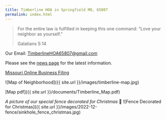 ```yaml
---
title: Timberline HOA in Springfield MO, 65807
permalink: index.html
---
```


> For the entire law is fulfilled in keeping this one command: “Love your neighbor as yourself.”
>
> Galatians 5:14

Our Email: [TimberlineHOA65807@gmail.com](mailto:timberlinehoa65807@gmail.com)

Please see the [news page]({{site.url}}/news.html) for the latest information.

[Missouri Online Business Filing](https://bsd.sos.mo.gov/BusinessEntity/BusinessEntityDetail.aspx?page=beSearch&ID=701261)

![Map of Neighborhood]({{ site.url }}/images/timberline-map.jpg)

[Map pdf]({{ site.url }}/documents/Timberline_Map.pdf)

_A picture of our special fence decorated for Christmas_ 🎅
![Fence Decorated for Christmas]({{ site.url }}/images/2022-12-fence/sinkhole_fence_christmas.jpg)
